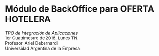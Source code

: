 # Módulo de BackOffice para OFERTA HOTELERA

*TPO de Integración de Aplicaciones*  
1er Cuatrimestre de 2018, Lunes TN.  
Profesor: Ariel Debernardi  
Universidad Argentina de la Empresa